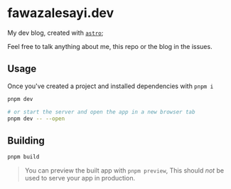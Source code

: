 # fawazalesayi.dev

My dev blog, created with [`astro`](https://astro.build);

Feel free to talk anything about me, this repo or the blog in the issues.

## Usage

Once you've created a project and installed dependencies with `pnpm i`

```bash
pnpm dev

# or start the server and open the app in a new browser tab
pnpm dev -- --open
```

## Building

```bash
pnpm build
```

> You can preview the built app with `pnpm preview`, This should _not_ be used to serve your app in production.
